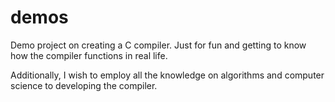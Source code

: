 # demos
Demo project on creating a C compiler. Just for fun and getting to know how the compiler functions in real life.

Additionally, I wish to employ all the knowledge on algorithms and computer science to developing the compiler.
